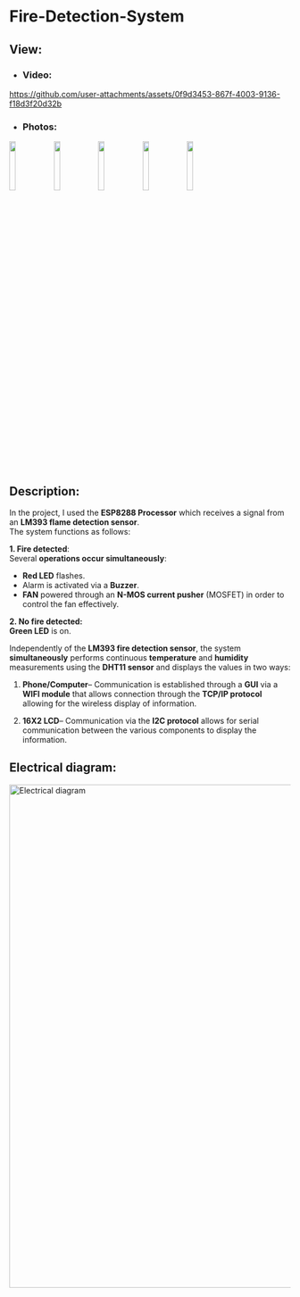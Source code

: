 # Fire-Detection-System
## View:
- ### Video:


https://github.com/user-attachments/assets/0f9d3453-867f-4003-9136-f18d3f20d32b


- ### Photos:
<img src="https://github.com/user-attachments/assets/6488e4da-5b37-48d6-8eae-b4324ced96be" width="15%"></img> 
<img src="https://github.com/user-attachments/assets/c5e0d2e0-fb81-4a64-8487-79a001bb3218" width="15%"></img> 
<img src="https://github.com/user-attachments/assets/a5b16994-3098-41de-a762-2e83be8e2247" width="15%"></img> 
<img src="https://github.com/user-attachments/assets/45ecedb3-f161-4676-9b5b-75babf77064a" width="15%"></img>
<img src="https://github.com/user-attachments/assets/7e94e1fc-8e90-4af9-aafb-625ea394c0aa" width="15%"></img> 

## Description:
In the project, I used the **ESP8288 Processor** which receives a signal from an **LM393 flame detection sensor**. 
<br>
The system functions as follows:

**1. Fire detected**:
<br>
Several **operations occur simultaneously**:
-	**Red LED** flashes.
-	Alarm is activated via a **Buzzer**.
-	**FAN** powered through an **N-MOS current pusher** (MOSFET) in order to control the fan effectively.
  
**2. No fire detected:**
<br>
**Green LED** is on.

Independently of the **LM393 fire detection sensor**, the system **simultaneously** performs continuous **temperature** and **humidity** measurements using the **DHT11 sensor** and displays the values in two ways:

1. **Phone/Computer**– Communication is established through a **GUI** via a **WIFI module** that allows connection through the **TCP/IP protocol** allowing for the wireless display of information.

2. **16X2 LCD**– Communication via the **I2C protocol** allows for  serial communication between the various components to display the information.


## Electrical diagram:
<img width="902" alt="Electrical diagram" src="https://github.com/user-attachments/assets/1880fa60-6480-4ad0-aa2c-f4179d125edc">
